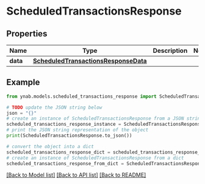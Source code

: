 # ScheduledTransactionsResponse


## Properties

Name | Type | Description | Notes
------------ | ------------- | ------------- | -------------
**data** | [**ScheduledTransactionsResponseData**](ScheduledTransactionsResponseData.md) |  | 

## Example

```python
from ynab.models.scheduled_transactions_response import ScheduledTransactionsResponse

# TODO update the JSON string below
json = "{}"
# create an instance of ScheduledTransactionsResponse from a JSON string
scheduled_transactions_response_instance = ScheduledTransactionsResponse.from_json(json)
# print the JSON string representation of the object
print(ScheduledTransactionsResponse.to_json())

# convert the object into a dict
scheduled_transactions_response_dict = scheduled_transactions_response_instance.to_dict()
# create an instance of ScheduledTransactionsResponse from a dict
scheduled_transactions_response_from_dict = ScheduledTransactionsResponse.from_dict(scheduled_transactions_response_dict)
```
[[Back to Model list]](../README.md#documentation-for-models) [[Back to API list]](../README.md#documentation-for-api-endpoints) [[Back to README]](../README.md)


